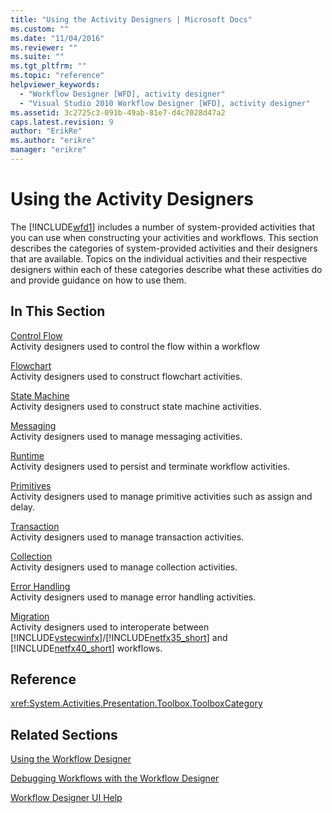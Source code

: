 ```yaml
---
title: "Using the Activity Designers | Microsoft Docs"
ms.custom: ""
ms.date: "11/04/2016"
ms.reviewer: ""
ms.suite: ""
ms.tgt_pltfrm: ""
ms.topic: "reference"
helpviewer_keywords: 
  - "Workflow Designer [WFD], activity designer"
  - "Visual Studio 2010 Workflow Designer [WFD], activity designer"
ms.assetid: 3c2725c3-091b-49ab-81e7-d4c7028d47a2
caps.latest.revision: 9
author: "ErikRe"
ms.author: "erikre"
manager: "erikre"
---
```

# Using the Activity Designers
The [!INCLUDE[wfd1](../workflow-designer/includes/wfd1_md.md)] includes a number of system-provided activities that you can use when constructing your activities and workflows. This section describes the categories of system-provided activities and their designers that are available. Topics on the individual activities and their respective designers within each of these categories describe what these activities do and provide guidance on how to use them.  
  
## In This Section  
 [Control Flow](../workflow-designer/control-flow-activity-designers.md)  
 Activity designers used to control the flow within a workflow  
  
 [Flowchart](../workflow-designer/flowchart-activity-designers.md)  
 Activity designers used to construct flowchart activities.  
  
 [State Machine](../workflow-designer/state-machine-activity-designers.md)  
 Activity designers used to construct state machine activities.  
  
 [Messaging](../workflow-designer/messaging-activity-designers.md)  
 Activity designers used to manage messaging activities.  
  
 [Runtime](../workflow-designer/runtime-activity-designers.md)  
 Activity designers used to persist and terminate workflow activities.  
  
 [Primitives](../workflow-designer/primitives-activity-designers.md)  
 Activity designers used to manage primitive activities such as assign and delay.  
  
 [Transaction](../workflow-designer/transaction-activity-designers.md)  
 Activity designers used to manage transaction activities.  
  
 [Collection](../workflow-designer/collection-activity-designers.md)  
 Activity designers used to manage collection activities.  
  
 [Error Handling](../workflow-designer/error-handling-activity-designers.md)  
 Activity designers used to manage error handling activities.  
  
 [Migration](../workflow-designer/migration-activity-designers.md)  
 Activity designers used to interoperate between [!INCLUDE[vstecwinfx](../workflow-designer/includes/vstecwinfx_md.md)]/[!INCLUDE[netfx35_short](../workflow-designer/includes/netfx35_short_md.md)] and [!INCLUDE[netfx40_short](../workflow-designer/includes/netfx40_short_md.md)] workflows.  
  
## Reference  
 <xref:System.Activities.Presentation.Toolbox.ToolboxCategory>  
  
## Related Sections  
 [Using the Workflow Designer](../workflow-designer/using-the-workflow-designer.md)  
  
 [Debugging Workflows with the Workflow Designer](../workflow-designer/debugging-workflows-with-the-workflow-designer.md)  
  
 [Workflow Designer UI Help](../workflow-designer/workflow-designer-ui-help.md)